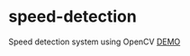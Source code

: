 # speed-detection
Speed detection system using OpenCV
[DEMO](https://www.linkedin.com/feed/update/urn:li:activity:6447921132224933888/)
